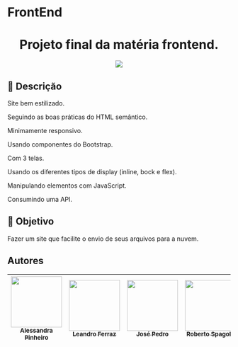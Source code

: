 # FrontEnd

<h1 align="center"> Projeto final da matéria frontend. </h1>

<p align="center">
<img src="http://img.shields.io/static/v1?label=STATUS&message=EM%20DESENVOLVIMENTO&color=GREEN&style=for-the-badge"/>
</p>

## 📁 Descrição
<p>Site bem estilizado.</p>
<p>Seguindo as boas práticas do HTML semântico.</p>
<p>Minimamente responsivo.</p>
<p>Usando componentes do Bootstrap.</p>
<p>Com 3 telas.</p>
<p>Usando os diferentes tipos de display (inline, bock e flex).</p>
<p>Manipulando elementos com JavaScript.</p>
<p>Consumindo uma API.</p>

## 🎯 Objetivo
Fazer um site que facilite o envio de seus arquivos para a nuvem. 

## Autores

| [<img src="https://avatars.githubusercontent.com/u/96076314?v=4" width=115><br><sub>Alessandra Pinheiro</sub>](https://github.com/Ale-ssandra) |  [<img src="https://avatars.githubusercontent.com/u/85909017?v=4" width=115><br><sub>Leandro Ferraz</sub>](https://github.com/FerrazLeandro) | [<img src="https://avatars.githubusercontent.com/u/80910617?v=4" width=115><br><sub>José Pedro</sub>](https://github.com/J-pedr0) | [<img src="https://avatars.githubusercontent.com/u/72826123?v=4" width=115><br><sub>Roberto Spagola</sub>](https://github.com/RobertoSpa) |  [<img src="https://avatars.githubusercontent.com/u/110869576?v=4" width=115><br><sub>Thiago Souza</sub>](https://github.com/TiagoSouzacf) | 
| :---: | :---: | :---: | :---: | :---: |
